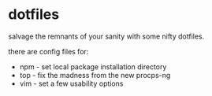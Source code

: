 # dotfiles

salvage the remnants of your sanity with some nifty dotfiles.

there are config files for:  

 * npm - set local package installation directory
 * top - fix the madness from the new procps-ng
 * vim - set a few usability options
